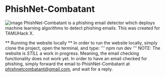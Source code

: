 # PhishNet-Combatant

![image](https://github.com/LexKilpatrick/PhishNet-Combatant/assets/31899587/2b7ef382-ce73-4c44-a0f9-c49857e32ae4)
PhishNet-Combatant is a phishing email detector which deploys machine learning algorithms to detect phishing emails. This was created for TAMUHack X. 

** Running the website locally **
In order to run the website locally, simply clone the project, open the terminal, and type:
'''
npm run dev
'''
NOTE: The website is *STILL* a work in progress. Meaning, the email checking functionality does not work yet. In order to have an email checked for phishing, simply forward the email to PhishNet-Combatant at phishnetcombatant@gmail.com, and wait for a reply. 
